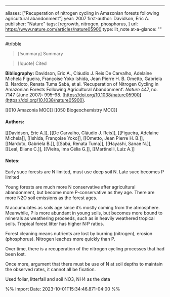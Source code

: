   
---
aliases: ["Recuperation of nitrogen cycling in Amazonian forests following agricultural abandonment"] 
year: 2007 
first-author: Davidson, Eric A.
publisher: "Nature" 
tags: [regrowth, nitrogen, phosphorus, ]
url: https://www.nature.com/articles/nature05900 
type: lit_note
at-a-glance: ""

--- 
#tribble
>[!summary] Summary

>[!quote] Cited

**Bibliography:** Davidson, Eric A., Cláudio J. Reis De Carvalho, Adelaine Michela Figueira, Françoise Yoko Ishida, Jean Pierre H. B. Ometto, Gabriela B. Nardoto, Renata Tuma Sabá, et al. ‘Recuperation of Nitrogen Cycling in Amazonian Forests Following Agricultural Abandonment’. _Nature_ 447, no. 7147 (June 2007): 995–98. [https://doi.org/10.1038/nature05900](https://doi.org/10.1038/nature05900). 

[[010 Amazonia MOC]] [[050 Biogeochemistry MOC]]   
#### Authors:
[[Davidson, Eric A.]], [[De Carvalho, Cláudio J. Reis]], [[Figueira, Adelaine Michela]], [[Ishida, Françoise Yoko]], [[Ometto, Jean Pierre H. B.]], [[Nardoto, Gabriela B.]], [[Sabá, Renata Tuma]], [[Hayashi, Sanae N.]], [[Leal, Eliane C.]], [[Vieira, Ima Célia G.]], [[Martinelli, Luiz A.]]
#### Notes:

Early succ forests are N limited, must use deep soil N. Late succ becomes P limited 

Young forests are much more N conservative after agricultural abandonment, but become more P-conservative as they age. There are more N2O soil emissions as the forest ages. 

N accumulates as soils age since it’s mostly coming from the atmosphere. Meanwhile, P is more abundant in young soils, but becomes more bound to minerals as weathering proceeds, such as in heavily weathered tropical soils. Tropical forest litter has higher N:P ratios. 

Forest cleaning means nutrients are lost by burning (nitrogen), erosion (phosphorus). Nitrogen leaches more quickly than P. 

Over time, there is a recuperation of the nitrogen cycling processes that had been lost. 

Once more, argument that there must be use of N at soil depths to maintain the observed rates, it cannot all be fixation. 

Used foliar, litterfall and soil NO3, NH4 as the data


%% Import Date: 2023-10-01T15:34:46.871-04:00 %%
